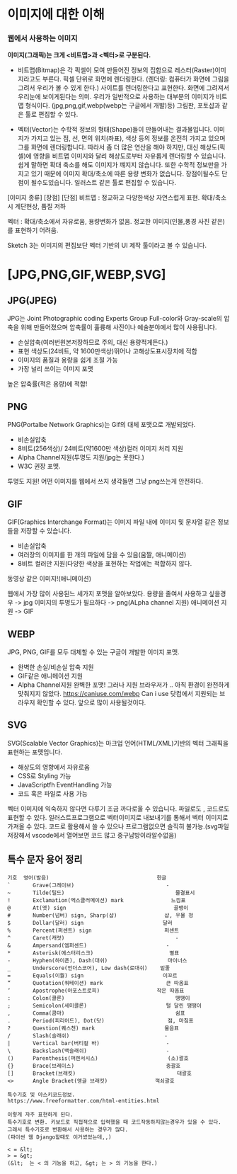 # 이미지에 대한 이해

### 웹에서 사용하는 이미지

**이미지(그래픽)는 크게 <비트맵>과 <벡터>로 구분된다.**

- 비트맵(Bitmap)은 각 픽셀이 모여 만들어진 정보의 집합으로 레스터(Raster)이미지라고도 부른다.
픽셀 단위로 화면에 렌더링한다. (렌더링: 컴퓨터가 화면에 그림을 그려서 우리가 볼 수 있게 한다.) 사이트를 렌더링한다고 표현한다.
화면에 그려져서 우리눈에 보이게된다는 의미.
우리가 일반적으로 사용하는 대부분의 이미지가 비트맵 형식이다. (jpg,png,gif,webp(webp는 구글에서 개발)등)
그림판, 포토샵과 같은 툴로 편집할 수 있다.

- 벡터(Vector)는 수학적 정보의 형태(Shape)들이 만들어내는 결과물입니다.
이미지가 가지고 있는 점, 선, 면의 위치(좌표), 색상 등의 정보를 온전히 가지고 있으며 그를 화면에 렌더링합니다.
따라서 좀 더 많은 연산을 해야 하지만, 대신 해상도(픽셀)에 영향을 비트맵 이미지와 달리 해상도로부터 자유롭게 렌더링할 수 있습니다.
쉽게 말하면 확대 축소를 해도 이미지가 꺠지지 않습니다.
또한 수학적 정보만을 가지고 있기 때문에 이미지 확대/축소에 따른 용량 변화가 없습니다. 장점이될수도 단점이 될수도있습니다.
일러스트 같은 툴로 편집할 수 있습니다.


[이미지 종류]  [장점]                        [단점]
비트맵      : 정교하고 다양한색상 자연스럽게 표현.     확대/축소 시 계단현상, 품질 저하

벡터		 : 확대/축소에서 자유로움, 용량변화가 없음.  정교한 이미지(인물,풍경 사진 같은)를 표현하기 어려움.

Sketch 3는 이미지의 편집보단 벡터 기반의 UI 제작 툴이라고 볼 수 있습니다.


# [JPG,PNG,GIF,WEBP,SVG]

## JPG(JPEG)

JPG는 Joint Photographic coding Experts Group Full-color와 Gray-scale의 압축을 위해 만들어졌으며 압축률이 훌륭해 사진이나 예술분야에서 많이 사용됩니다.
- 손실압축(여러번원본저장하므로 주의, 대신 용량적게든다.)
- 표현 색상도(24비트, 약 1600만색상)뛰어나 고해상도표시장치에 적합
- 이미지의 품질과 용량을 쉽게 조절 가능
- 가장 널리 쓰이는 이미지 포맷

높은 압축률(적은 용량)에 적합!


## PNG
PNG(Portalbe Network Graphics)는 Gif의 대체 포맷으로 개발되었다.
- 비손실압축
- 8비트(256색상)/ 24비트(약1600만 색상)컬러 이미지 처리 지원
- Alpha Channel지원(투명도 지원/jpg는 못한다.)
- W3C 권장 포맷.

투명도 지원! 
어떤 이미지를 웹에서 쓰지 생각들면 그냥 png쓰는게 안전하다.

## GIF
GIF(Graphics Interchange Format)는 이미지 파일 내에 이미지 및 문자열 같은 정보들을 저장할 수 있습니다.
- 비손실압축
- 여러장의 이미지를 한 개의 파일에 담을 수 있음(움짤, 애니메이션)
- 8비트 컬러만 지원(다양한 색상을 표현하는 작업에는 적합하지 않다.

동영상 같은 이미지!(애니메이션)


웹에서 가장 많이 사용된느 세가지 포맷을 알아보았다.
	용량을 줄여서 사용하고 싶을경우 -> jpg
	이미지의 투명도가 필요하다 -> png(ALpha channel 지원)
	애니메이션 지원 -> GIF
	
## WEBP
JPG, PNG, GIF를 모두 대체할 수 있는 구글이 개발한 이미지 포맷.
- 완벽한 손실/비손실 압축 지원
- GIF같은 애니메이션 지원
- Alpha Channel지원
완벽한 포맷! 그러나 지원 브라우저가 .. 아직 환경이 완전하게 맞춰지지 않았다.
https://caniuse.com/webp
Can i use 닷컴에서 지원되는 브라우저 확인할 수 있다. 앞으로 많이 사용될것이다.


## SVG
SVG(Scalable Vector Graphics)는 마크업 언어(HTML/XML)기반의 벡터 그래픽을 표현하는 포맷입니다.

- 해상도의 영향에서 자유로움
- CSS로 Styling 가능
- JavaScriptfh EventHandling 가능
- 코드 혹은 파일로 사용 가능

벡터 이미지에 익숙하지 않다면 다루기 조금 까다로울 수 있습니다.
파일로도 , 코드로도 표현할 수 있다.
일러스트프로그램으로 벡터이미지로 내보내기를 통해서 벡터 이미지로 가져올 수 있다. 코드로 활용해서 쓸 수 있으나 프로그램없으면 솔직히 불가능.(svg파일저장해서 vscode에서 열어보면 코드 많고 중구남방이라알수없음)


## 특수 문자 용어 정리
    기호	영어(발음)          	                    한글
    `	    Grave(그레이브)     	                    -
    ~	    Tilde(틸드)	                                물결표시
    !	    Exclamation(엑스클러메이션) mark       	    느낌표
    @	    At(엣) sign	                                골뱅이
    #	    Number(넘버) sign, Sharp(샵)        	    샵, 우물 정
    $	    Dollar(달러) sign	                        달러
    %	    Percent(퍼센트) sign	                    퍼센트
    ^	    Caret(캐럿)	                                -
    &	    Ampersand(엠퍼센드)                     	-
    *	    Asterisk(에스터리스크)	                    별표
    -	    Hyphen(하이픈), Dash(대쉬)	                마이너스
    _	    Underscore(언더스코어), Low dash(로대쉬)    밑줄
    =	    Equals(이퀄) sign	                        이꼬르
    “       Quotation(쿼테이션) mark	                큰 따옴표
    ‘	    Apostrophe(아포스트로피)	                작은 따옴표
    :	    Colon(콜론)	                                땡땡이
    ;	    Semicolon(세미콜론)	                        털 달린 땡땡이
    ,	    Comma(콤마)	                                쉼표
    .	    Period(피리어드), Dot(닷)	                점, 마침표
    ?	    Question(퀘스천) mark	                    물음표
    /	    Slash(슬래쉬)	                            -
    |	    Vertical bar(버티컬 바)                    	-
    \	    Backslash(백슬래쉬)                     	-
    ()	    Parenthesis(퍼렌서시스)	                    (소)괄호
    {}	    Brace(브레이스)	                            중괄호
    []	    Bracket(브래킷)	                            대괄호
    <>  	Angle Bracket(앵글 브래킷)              	꺽쇠괄호

    특수기호 및 아스키코드정보.
    https://www.freeformatter.com/html-entities.html

    이렇게 자주 표현하게 된다. 
    특수기호로 변환. 키보드로 직접적으로 입력했을 때 코드작동하지않는경우가 있을 수 있다.
    그래서 특수기호로 변환해서 사용하는 경우가 많다.
    (파이썬 웹 Django할때도 이거썼었는데,,)

    < = &lt;
    > = &gt;
    (&lt;  는 < 의 기능을 하고, &gt; 는 > 의 기능을 한다.)




